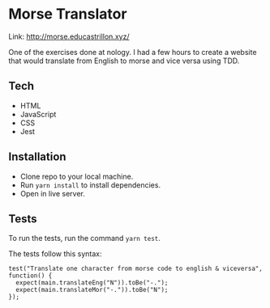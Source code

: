 # Morse Translator

Link: http://morse.educastrillon.xyz/

One of the exercises done at nology. I had a few hours to create a website that would translate from English to morse and vice versa using TDD.

## Tech 
- HTML
- JavaScript
- CSS
- Jest

## Installation

- Clone repo to your local machine.
- Run `yarn install` to install dependencies.
- Open in live server.

## Tests

To run the tests, run the command `yarn test`.

The tests follow this syntax: 
```
test("Translate one character from morse code to english & viceversa", function() {
  expect(main.translateEng("N")).toBe("-.");
  expect(main.translateMor("-.")).toBe("N");
});
```
